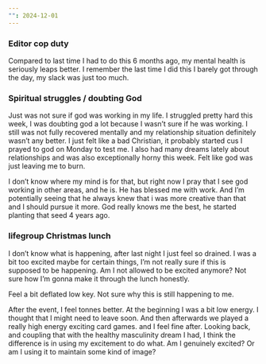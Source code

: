 ```yaml
---
"": 2024-12-01
---
```

### Editor cop duty

Compared to last time I had to do this 6 months ago, my mental health is seriously leaps better. I remember the last time I did this I barely got through the day, my slack was just too much.

### Spiritual struggles / doubting God

Just was not sure if god was working in my life. I struggled pretty hard this week, I was doubting god a lot because I wasn’t sure if he was working. I still was not fully recovered mentally and my relationship situation definitely wasn’t any better. I just felt like a bad Christian, it probably started cus I prayed to god on Monday to test me. I also had many dreams lately about relationships and was also exceptionally horny this week. Felt like god was just leaving me to burn.

I don’t know where my mind is for that, but right now I pray that I see god working in other areas, and he is. He has blessed me with work. And I’m potentially seeing that he always knew that i was more creative than that and I should pursue it more. God really knows me the best, he started planting that seed 4 years ago.

### lifegroup Christmas lunch

I don’t know what is happening, after last night I just feel so drained. I was a bit too excited maybe for certain things, I’m not really sure if this is supposed to be happening. Am I not allowed to be excited anymore? Not sure how I’m gonna make it through the lunch honestly.

Feel a bit deflated low key. Not sure why this is still happening to me.

After the event, I feel tonnes better. At the beginning I was a bit low energy. I thought that I might need to leave soon. And then afterwards we played a really high energy exciting card games. and I feel fine after. Looking back, and coupling that with the healthy masculinity dream I had, I think the difference is in using my excitement to do what. Am I genuinely excited? Or am I using it to maintain some kind of image?